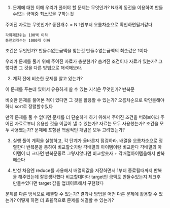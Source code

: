 1. 문제에 대한 이해
우리가 풀어야 할 문제는 무엇인가?
    N개의 동전을 이용하여 만들수없는 금액중 최소값을 구하는것

주어진 자료는 무엇인가?
    동전개수 = N
    1원부터 오름차순으로 확인하면될거같다

    각화폐단위는 100백 이하
    동전의개수는 1000개 이하

조건은 무엇인가?
    만들수없는금액을 찾는것
    만들수없는금액의 최솟값은 1이다

우리가 문제를 풀기 위해 주어진 자료가 충분한가?
숨겨진 조건이나 자료가 있는가? 그렇다면 그 것을 다른 방법으로 해석해보라.

2. 계획
전에 비슷한 문제를 알고 있는가?

이 문제를 푸는데 있어서 유용하게 쓸 수 있는 지식은 무엇인가?
    반복문

비슷한 문제를 풀어본 적이 있다면 그 것을 활용할 수 있는가?
    오름차순으로 확인을해야하니 sort로 정렬할수있다


만약 문제를 풀 수 없다면 문제를 더 단순하게 하기 위해서 주어진 조건을 버려보아라
주어진 자료로부터 유용한 것을 이끌어 낼 수 있는가?
자료는 모두 사용했는가?
조건을 모두 사용했는가?
문제에 포함된 핵심적인 개념은 모두 고려했는가?

3. 실행
풀이 계획을 실행하고, 각 단계가 올바른지 점검하라.
    배열을 오름차순으로 정렬한다
    반복문을 통하여 비교할숫자랑 각배열의 아이템이랑 비교한다
    각배열의 아이템이 더 크다면 반복문종료
    그렇지않다면 비교할숫자 + 각배열아이템을해서 반복해준다

4. 반성
처음엔 reduce를 사용해서 배열의값을 저장하면서 1부터 종료될때까지 반복을 해주었는데 잘못생각했다
비교할대마다 target인 금액도 만들수있는지 체크후 만들수있다면 target 값을 업데이트해서 구현했다

문제를 다른 방식으로 해결할 수 있는가?
결과나 방법을 어떤 다른 문제에 활용할 수 있는가?
어떻게 하면 더 효율적으로 문제를 해결할 수 있는가?
